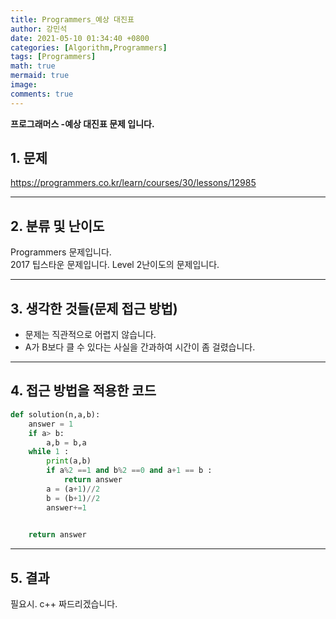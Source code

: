 ```yaml
---
title: Programmers_예상 대진표
author: 강민석
date: 2021-05-10 01:34:40 +0800
categories: [Algorithm,Programmers]
tags: [Programmers]
math: true
mermaid: true
image: 
comments: true
---
```


**프로그래머스 -예상 대진표 문제 입니다.**

## 1. 문제
<https://programmers.co.kr/learn/courses/30/lessons/12985>






-----  

## 2. 분류 및 난이도

Programmers 문제입니다.  
2017 팁스타운 문제입니다.
Level 2난이도의 문제입니다.


-----  

## 3. 생각한 것들(문제 접근 방법)

- 문제는 직관적으로 어렵지 않습니다.
- A가 B보다 클 수 있다는 사실을 간과하여 시간이 좀 걸렸습니다.





-----  

## 4. 접근 방법을 적용한 코드


```python
def solution(n,a,b):
    answer = 1
    if a> b:
        a,b = b,a
    while 1 : 
        print(a,b)
        if a%2 ==1 and b%2 ==0 and a+1 == b :
            return answer
        a = (a+1)//2
        b = (b+1)//2
        answer+=1
        

    return answer
```


-----



## 5. 결과

필요시. c++ 짜드리겠습니다.















 

